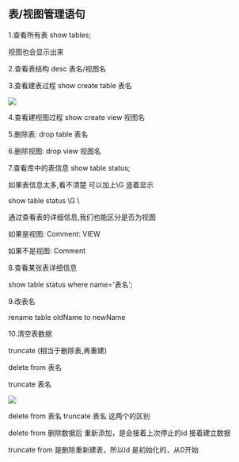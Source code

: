 ## 表/视图管理语句 ##

1.查看所有表 show tables;

视图也会显示出来

2.查看表结构 desc 表名/视图名

3.查看建表过程 show create table 表名

![](http://i.imgur.com/8EttqLB.jpg)

4.查看建视图过程 show create view 视图名


5.删除表: drop table 表名

6.删除视图: drop view 视图名

7.查看库中的表信息 show table status;

如果表信息太多,看不清楚 可以加上\G 竖着显示

show table status \G \

通过查看表的详细信息,我们也能区分是否为视图

如果是视图: Comment: VIEW

如果不是视图: Comment

8.查看某张表详细信息

show table status where name='表名';

9.改表名

rename table oldName to newName

10.清空表数据

truncate (相当于删除表,再重建)

delete from 表名

truncate 表名

![](http://i.imgur.com/fRZzD2G.jpg)


delete from 表名 truncate 表名 这两个的区别

delete from 删除数据后 重新添加，是会接着上次停止的id 接着建立数据

truncate from 是删除重新建表，所以id 是初始化的，从0开始



